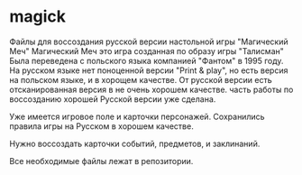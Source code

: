 magick
======

Файлы для воссоздания русской версии настольной игры "Магический Меч"
Магический Меч это игра созданная по образу игры "Талисман"
Была переведена с польского языка компанией "Фантом" в 1995 году.
На русском языке нет поноценной версии "Print & play", но
есть версия на польском языке, и в хорощем качестве.
От русской версии есть отсканированная версия в не очень хорошем
качестве. часть работы по воссозданию хорошей Русской версии уже сделана.

Уже имеется игровое поле и карточки персонажей.
Сохранились правила игры на Русском в хорошем качестве.

Нужно воссоздать карточки событий, предметов, и заклинаний.

Все необходимые файлы лежат в репозитории.



